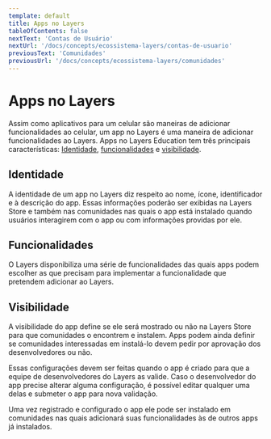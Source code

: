 ```yaml
---
template: default
title: Apps no Layers
tableOfContents: false
nextText: 'Contas de Usuário'
nextUrl: '/docs/concepts/ecossistema-layers/contas-de-usuario'
previousText: 'Comunidades'
previousUrl: '/docs/concepts/ecossistema-layers/comunidades'
---
```


# Apps no Layers

Assim como aplicativos para um celular são maneiras de adicionar funcionalidades ao celular, um app no Layers é uma maneira de adicionar funcionalidades ao Layers. Apps no Layers Education tem três principais características: [Identidade](#identidade), [funcionalidades](#funcionalidades) e [visibilidade](#visibilidade). 

## Identidade

A identidade de um app no Layers diz respeito ao nome, ícone, identificador e à descrição do app. Essas informações poderão ser exibidas na Layers Store e também nas comunidades nas quais o app está instalado quando usuários interagirem com o app ou com informações providas por ele.

## Funcionalidades

O Layers disponibiliza uma série de funcionalidades das quais apps podem escolher as que precisam para implementar a funcionalidade que pretendem adicionar ao Layers.

## Visibilidade

A visibilidade do app define se ele será mostrado ou não na Layers Store para que comunidades o encontrem e instalem. Apps podem ainda definir se comunidades interessadas em instalá-lo devem pedir por aprovação dos desenvolvedores ou não.

Essas configurações devem ser feitas quando o app é criado para que a equipe de desenvolvedores do Layers as valide. Caso o desenvolvedor do app precise alterar alguma configuração, é possível editar qualquer uma delas e submeter o app para nova validação.

Uma vez registrado e configurado o app ele pode ser instalado em comunidades nas quais adicionará suas funcionalidades às de outros apps já instalados.